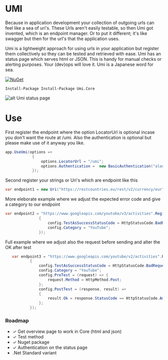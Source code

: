 # UMI  

Because in application development your collection of outgoing urls can feel like a sea of uri's. These Urls aren't easily testable, so then Umi got invented, which is an endpoint manager. Or to put it different; it's like swagger but then for the url's that the application uses. 

Umi is a lightweight approach for using urls in your application but register them collectively so they can be tested and retrieved with ease. Umi has an status page which serves html or JSON. This is handy for manual checks or alerting purposes.  Your (dev)ops will love it. Umi is a Japanese word for sea.


[![NuGet](https://img.shields.io/badge/Umi.Core-First%20release-green.svg)](https://www.nuget.org/packages/Umi.Core/1.0.0)

```
Install-Package Install-Package Umi.Core
```

![alt Umi status page](https://raw.githubusercontent.com/CasperCBroeren/Umi/master/screenshot1.png)

# Use
First register the endpoint where the option LocatorUrl is optional incase you don't want the route at /umi. Also the authentication is optional but please make use of it anyway you like.

```csharp
app.UseUmi(options =>
            {
                options.LocatorUrl = "/umi"; 
                options.Authentication =  new BasicAuthentication("aladin", "opensesame");
            });
```

Second register your strings or Uri's which are endpoint like this

 ```csharp
 var endpoint1 = new Uri("https://restcountries.eu/rest/v2/currency/eur").RegisterAsEndpoint();
```
More eleborate example where we adjust the expected error code and give a category to our endpoint
 ```csharp
 var endpoint2 = "https://www.googleapis.com/youtube/v3/activities".RegisterAsEndpoint(config =>
                {
                    config.TestAsSuccessStatusCode = HttpStatusCode.BadRequest;
                    config.Category = "YouTube";
                });
 ```
Full example where we adjust also the request before sending and alter the OK after test
 ```csharp
    var endpoint3 = "https://www.googleapis.com/youtube/v2/activities".RegisterAsEndpoint(config =>
            {
                config.TestAsSuccessStatusCode = HttpStatusCode.BadRequest;
                config.Category = "YouTube";
                config.PreTest = (request) => {
                    request.Method = HttpMethod.Post;
                };
                config.PostTest = (response, result) =>
                {
                    result.Ok = response.StatusCode == HttpStatusCode.Ambiguous || response.StatusCode == HttpStatusCode.Continue;
                };
            });
 ```
### Roadmap
- ✓ Get overview page to work in Core (html and json)
- ✓ Test method
- ✓ Nuget package
- ✓ Authentication on the status page 
- .Net Standard variant
